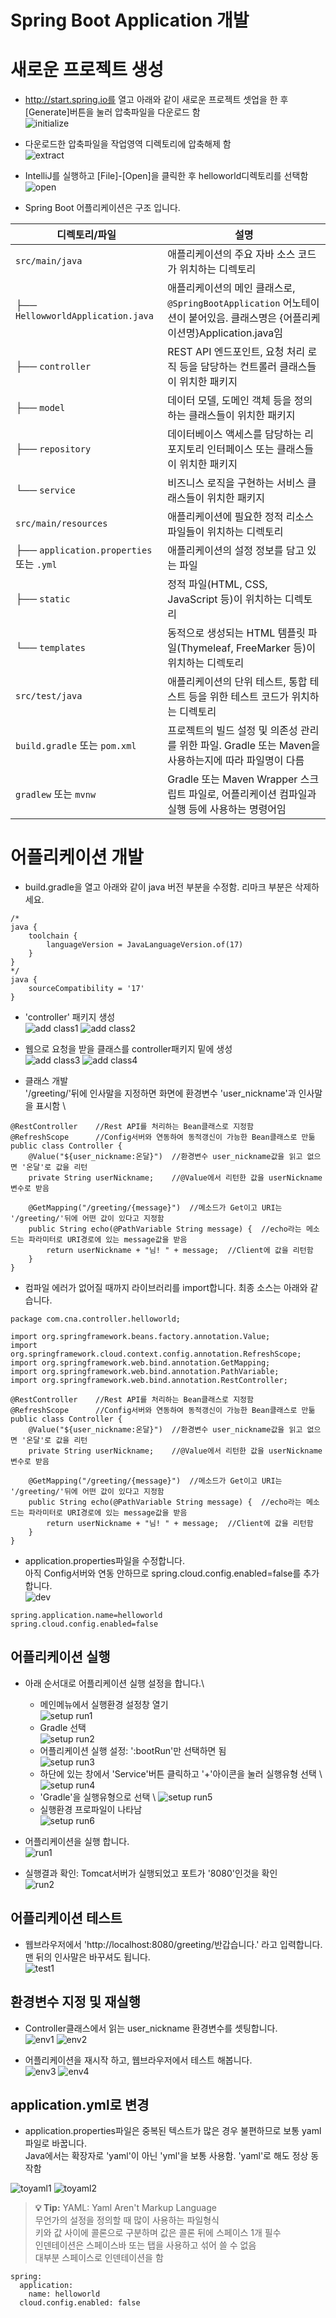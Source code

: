 # Spring Boot Application 개발

# 새로운 프로젝트 생성
- http://start.spring.io를 열고 아래와 같이 새로운 프로젝트 셋업을 한 후\
[Generate]버튼을 눌러 압축파일을 다운로드 함 \
![initialize](./images/create_project.png)

- 다운로드한 압축파일을 작업영역 디렉토리에 압축해제 함 \
![extract](./images/create_project2.png)

- IntelliJ를 실행하고 [File]-[Open]을 클릭한 후 helloworld디렉토리를 선택함\
![open](./images/create_project3.png)

- Spring Boot 어플리케이션은 구조 입니다. 

| 디렉토리/파일                          | 설명                                                                                                  |
|---------------------------------------|-------------------------------------------------------------------------------------------------------|
| `src/main/java`                       | 애플리케이션의 주요 자바 소스 코드가 위치하는 디렉토리                                                                |
| ├── `HellowworldApplication.java`                | 애플리케이션의 메인 클래스로, `@SpringBootApplication` 어노테이션이 붙어있음. 클래스명은 {어플리케이션명}Application.java임                                              |
| ├── `controller`                      | REST API 엔드포인트, 요청 처리 로직 등을 담당하는 컨트롤러 클래스들이 위치한 패키지                                                 |
| ├── `model`                           | 데이터 모델, 도메인 객체 등을 정의하는 클래스들이 위치한 패키지                                                                  |
| ├── `repository`                      | 데이터베이스 액세스를 담당하는 리포지토리 인터페이스 또는 클래스들이 위치한 패키지                                                      |
| └── `service`                         | 비즈니스 로직을 구현하는 서비스 클래스들이 위치한 패키지                                                                       |
| `src/main/resources`                  | 애플리케이션에 필요한 정적 리소스 파일들이 위치하는 디렉토리                                                               |
| ├── `application.properties` 또는 `.yml` | 애플리케이션의 설정 정보를 담고 있는 파일                                                                           |
| ├── `static`                          | 정적 파일(HTML, CSS, JavaScript 등)이 위치하는 디렉토리                                                         |
| └── `templates`                       | 동적으로 생성되는 HTML 템플릿 파일(Thymeleaf, FreeMarker 등)이 위치하는 디렉토리                                         |
| `src/test/java`                       | 애플리케이션의 단위 테스트, 통합 테스트 등을 위한 테스트 코드가 위치하는 디렉토리                                                 |
| `build.gradle` 또는 `pom.xml`           | 프로젝트의 빌드 설정 및 의존성 관리를 위한 파일. Gradle 또는 Maven을 사용하는지에 따라 파일명이 다름                                 |
| `gradlew` 또는 `mvnw`                  | Gradle 또는 Maven Wrapper 스크립트 파일로, 어플리케이션 컴파일과 실행 등에 사용하는 명령어임                               |



# 어플리케이션 개발
- build.gradle을 열고 아래와 같이 java 버전 부분을 수정함. 리마크 부분은 삭제하세요.
```
/*
java {
	toolchain {
		languageVersion = JavaLanguageVersion.of(17)
	}
}
*/
java {
	sourceCompatibility = '17'
}
```
- 'controller' 패키지 생성 \
![add class1](./images/addclass1.png)
![add class2](./images/addclass2.png)

- 웹으로 요청을 받을 클래스를 controller패키지 밑에 생성 \
![add class3](./images/addclass3.png)
![add class4](./images/addclass4.png)

- 클래스 개발 \
'/greeting/'뒤에 인사말을 지정하면 화면에 환경변수 'user_nickname'과 인사말을 표시함 \

```
@RestController    //Rest API를 처리하는 Bean클래스로 지정함
@RefreshScope      //Config서버와 연동하여 동적갱신이 가능한 Bean클래스로 만듦
public class Controller {
    @Value("${user_nickname:온달}")  //환경변수 user_nickname값을 읽고 없으면 '온달'로 값을 리턴
    private String userNickname;    //@Value에서 리턴한 값을 userNickname변수로 받음

    @GetMapping("/greeting/{message}")  //메소드가 Get이고 URI는 '/greeting/'뒤에 어떤 값이 있다고 지정함
    public String echo(@PathVariable String message) {  //echo라는 메소드는 파라미터로 URI경로에 있는 message값을 받음
        return userNickname + "님! " + message;  //Client에 값을 리턴함 
    }
}
```

- 컴파일 에러가 없어질 때까지 라이브러리를 import합니다. 최종 소스는 아래와 같습니다. 
```
package com.cna.controller.helloworld;

import org.springframework.beans.factory.annotation.Value;
import org.springframework.cloud.context.config.annotation.RefreshScope;
import org.springframework.web.bind.annotation.GetMapping;
import org.springframework.web.bind.annotation.PathVariable;
import org.springframework.web.bind.annotation.RestController;

@RestController    //Rest API를 처리하는 Bean클래스로 지정함
@RefreshScope      //Config서버와 연동하여 동적갱신이 가능한 Bean클래스로 만듦
public class Controller {
    @Value("${user_nickname:온달}")  //환경변수 user_nickname값을 읽고 없으면 '온달'로 값을 리턴
    private String userNickname;    //@Value에서 리턴한 값을 userNickname변수로 받음

    @GetMapping("/greeting/{message}")  //메소드가 Get이고 URI는 '/greeting/'뒤에 어떤 값이 있다고 지정함
    public String echo(@PathVariable String message) {  //echo라는 메소드는 파라미터로 URI경로에 있는 message값을 받음
        return userNickname + "님! " + message;  //Client에 값을 리턴함 
    }
}
```

- application.properties파일을 수정합니다. \
아직 Config서버와 연동 안하므로 spring.cloud.config.enabled=false를 추가합니다. \
![dev](./images/dev1.png)
```
spring.application.name=helloworld
spring.cloud.config.enabled=false
```


## 어플리케이션 실행 
- 아래 순서대로 어플리케이션 실행 설정을 합니다.\
    - 메인메뉴에서 실행환경 설정창 열기 \
    ![setup run1](./images/setup_run1.png)
    - Gradle 선택 \
    ![setup run2](./images/setup_run2.png)
    - 어플리케이션 실행 설정: ':bootRun'만 선택하면 됨 \
    ![setup run3](./images/setup_run3.png)
    - 하단에 있는 창에서 'Service'버튼 클릭하고 '+'아이콘을 눌러 실행유형 선택 \ 
    ![setup run4](./images/setup_run4.png)
    - 'Gradle'을 실행유형으로 선택 \ 
    ![setup run5](./images/setup_run5.png)
    - 실행환경 프로파일이 나타남  \
    ![setup run6](./images/setup_run6.png)

- 어플리케이션을 실행 합니다. \
![run1](./images/run1.png)

- 실행결과 확인: Tomcat서버가 실행되었고 포트가 '8080'인것을 확인 \
![run2](./images/run2.png)

## 어플리케이션 테스트 
- 웹브라우저에서 'http://localhost:8080/greeting/반갑습니다.' 라고 입력합니다. \
맨 뒤의 인사말은 바꾸셔도 됩니다. \
![test1](./images/test1.png)

## 환경변수 지정 및 재실행 
- Controller클래스에서 읽는 user_nickname 환경변수를 셋팅합니다. \
![env1](./images/env1.png)
![env2](./images/env2.png)

- 어플리케이션을 재시작 하고, 웹브라우저에서 테스트 해봅니다. \
![env3](./images/env3.png)
![env4](./images/env4.png)

## application.yml로 변경 
- application.properties파일은 중복된 텍스트가 많은 경우 불편하므로 보통 yaml파일로 바꿉니다. \
Java에서는 확장자로 'yaml'이 아닌 'yml'을 보통 사용함. 'yaml'로 해도 정상 동작함 

![toyaml1](./images/toyaml1.png)
![toyaml2](./images/toyaml2.png)

> **💡 Tip:** 
> YAML: Yaml Aren't Markup Language \
> 무언가의 설정을 정의할 때 많이 사용하는 파일형식 \
> 키와 값 사이에 콜론으로 구분하며 값은 콜론 뒤에 스페이스 1개 필수 \
> 인덴테이션은 스페이스바 또는 탭을 사용하고 섞어 쓸 수 없음 \
> 대부분 스페이스로 인덴테이션을 함 

```
spring:
  application:
    name: helloworld
  cloud.config.enabled: false
```


